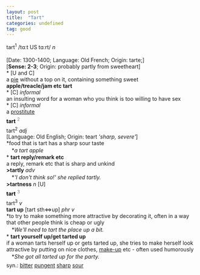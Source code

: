 ```yaml
---
layout: post
title:  "Tart"
categories: undefined
tag: good
---
```

<DIV style="MARGIN: 0px 0px 5px">tart<SUP>1</SUP> /tɑːt US tɑːrt/ <I>n</I> <BR><BR>[Date: 1300-1400; Language: Old French; Origin: tarte;]<BR>[<B>Sense: 2-3</B>; Origin: probably partly from sweetheart]<BR>* [U and C] <BR>a <A title="Find: pie" class=ref href="{{ site.baseurl }}/pie"><U>pie</U></A> without a top on it, containing something sweet<BR><B>apple/treacle/jam etc tart</B><BR>* [C] <I>informal</I> <BR>an insulting word for a woman who you think is too willing to have sex<BR>* [C] <I>informal</I> <BR>a <A title="Find: prostitute" class=ref href="{{ site.baseurl }}/prostitute"><U>prostitute</U></A></DIV>
<DIV style="COLOR: #808080; MARGIN: 0px 0px 5px; LINE-HEIGHT: normal"><SPAN style="FONT-SIZE: 10.5pt; COLOR: #000000; LINE-HEIGHT: normal"><B>tart</B></SPAN> <SUP style="FONT-SIZE: 83%; LINE-HEIGHT: normal">2</SUP> </DIV>
<DIV style="MARGIN: 0px 0px 5px">tart<SUP>2</SUP> <I>adj</I> <BR>[Language: Old English; Origin: teart <I>'sharp, severe'</I>]<BR>*food that is tart has a sharp sour taste<BR>　*<I>a tart apple</I><BR>* <B>tart reply/remark etc</B><BR>a reply, remark etc that is sharp and unkind<BR><B>&gt;tartly</B> <I>adv</I><BR>　*<I>'I don't think so!' she replied tartly.</I><BR><B>&gt;tartness</B> <I>n</I> [U]</DIV>
<DIV style="COLOR: #808080; MARGIN: 0px 0px 5px; LINE-HEIGHT: normal"><SPAN style="FONT-SIZE: 10.5pt; COLOR: #000000; LINE-HEIGHT: normal"><B>tart</B></SPAN> <SUP style="FONT-SIZE: 83%; LINE-HEIGHT: normal">3</SUP> </DIV>
<DIV style="MARGIN: 0px 0px 5px">tart<SUP>3</SUP> <I>v</I> <BR><B>tart up</B> [tart sth⇔up] <I>phr v</I><BR>*to try to make something more attractive by decorating it, often in a way that other people think is cheap or ugly<BR>　*<I>We'll need to tart the place up a bit.</I><BR>* <B>tart yourself up/get tarted up</B><BR>if a woman tarts herself up or gets tarted up, she tries to make herself look attractive by putting on nice clothes, <A href="{{ site.baseurl }}/make-up"><U>make-up</U></A> etc - often used humorously<BR>　*<I>She got all tarted up for the party.</I></DIV>
<DIV style="MARGIN: 0px 0px 5px">
<DIV style="MARGIN: 4px 0px">syn.: <A href="{{ site.baseurl }}/bitter"><U>bitter</U></A> <A href="{{ site.baseurl }}/pungent"><U>pungent</U></A> <A href="{{ site.baseurl }}/sharp"><U>sharp</U></A> <A href="{{ site.baseurl }}/sour"><U>sour</U></A></DIV></DIV>
